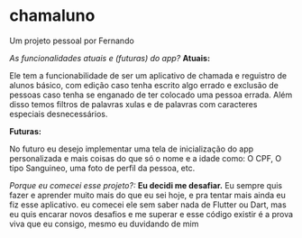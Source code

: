 # chamaluno

Um projeto pessoal por Fernando

*As funcionalidades atuais e (futuras) do app?*
**Atuais:**

Ele tem a funcionabilidade de ser um aplicativo de chamada e reguistro de alunos básico, com edição caso tenha escrito algo errado e exclusão de pessoas caso
tenha se enganado de ter colocado uma pessoa errada. Além disso temos filtros de palavras xulas e de palavras com caracteres especiais desnecessários.

**Futuras:**

No futuro eu desejo implementar uma tela de inicialização do app personalizada e mais coisas do que só o nome e a idade como: O CPF, O tipo Sanguineo,
uma foto de perfil da pessoa, etc.

*Porque eu comecei esse projeto?:*
**Eu decidi me desafiar.** Eu sempre quis fazer e aprender muito mais do que eu sei hoje, e pra tentar mais ainda eu fiz esse aplicativo.
eu comecei ele sem saber nada de Flutter ou Dart, mas eu quis encarar novos desafios e me superar e esse código existir é a prova viva que eu consigo, mesmo eu 
duvidando de mim